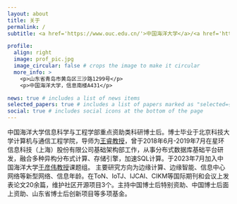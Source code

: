 ```yaml
---
layout: about
title: 关于
permalink: /
subtitle: <a href='https://www.ouc.edu.cn/'>中国海洋大学</a>/<a href='https://it.ouc.edu.cn/main.htm'>信息科学与工程学部</a>/<a href='https://it.ouc.edu.cn/cs/main.htm'>计算机科学与技术学院</a>

profile:
  align: right
  image: prof_pic.jpg
  image_circular: false # crops the image to make it circular
  more_info: >
    <p>山东省青岛市黄岛区三沙路1299号</p>
    <p>中国海洋大学，信息南楼A431</p>

news: true # includes a list of news items
selected_papers: true # includes a list of papers marked as "selected={true}"
social: true # includes social icons at the bottom of the page
---
```


中国海洋大学信息科学与工程学部重点资助类科研博士后。博士毕业于北京科技大学计算机与通信工程学院，导师为[王睿教授](https://scce.ustb.edu.cn/shiziduiwu/jiaoshixinxi/2018-04-13/111.html)，曾于2018年6月-2019年7月在星环信息科技（上海）股份有限公司基础架构部工作，从事分布式数据库基础平台研发，融合多种异构分布式计算、存储引擎，加速SQL计算。于2023年7月加入中国海洋大学[于彦伟教授](https://yuyanwei.github.io/)课题组。 主要研究方向为边缘计算、边缘智能、信息中心网络等新型网络、信息年龄。在ToN、IoTJ、IJCAI、CIKM等国际期刊和会议上发表论文20余篇，维护社区开源项目3个。主持中国博士后特别资助、中国博士后面上资助、山东省博士后创新项目等多项基金。